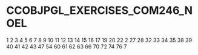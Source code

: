 # CCOBJPGL_EXERCISES_COM246_NOEL


1
2
3
4
5
6
7
8
9
10
11
12
13
14
15
16
17
19
20
22
2
27
28
32
33
34
35
38
39
40
41
42
43
47
54
60
61
62
63
66
70
72
74
76
7
